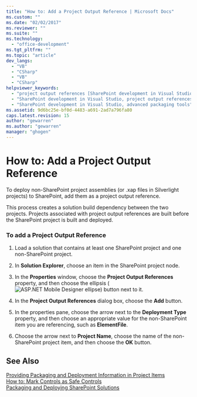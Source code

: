 ```yaml
---
title: "How to: Add a Project Output Reference | Microsoft Docs"
ms.custom: ""
ms.date: "02/02/2017"
ms.reviewer: ""
ms.suite: ""
ms.technology: 
  - "office-development"
ms.tgt_pltfrm: ""
ms.topic: "article"
dev_langs: 
  - "VB"
  - "CSharp"
  - "VB"
  - "CSharp"
helpviewer_keywords: 
  - "project output references [SharePoint development in Visual Studio]"
  - "SharePoint development in Visual Studio, project output references"
  - "SharePoint development in Visual Studio, advanced packaging tools"
ms.assetid: 9d6bc25e-bf0d-4483-a691-2ad7a796fa80
caps.latest.revision: 15
author: "gewarren"
ms.author: "gewarren"
manager: "ghogen"
---
```

# How to: Add a Project Output Reference
  To deploy non-SharePoint project assemblies (or .xap files in Silverlight projects) to SharePoint, add them as a project output reference.  
  
 This process creates a solution build dependency between the two projects. Projects associated with project output references are built before the SharePoint project is built and deployed.  
  
### To add a Project Output Reference  
  
1.  Load a solution that contains at least one SharePoint project and one non-SharePoint project.  
  
2.  In **Solution Explorer**, choose an item in the SharePoint project node.  
  
3.  In the **Properties** window, choose the **Project Output References** property, and then choose the ellipsis (![ASP.NET Mobile Designer ellipse](../sharepoint/media/mwellipsis.gif "ASP.NET Mobile Designer ellipse")) button next to it.  
  
4.  In the **Project Output References** dialog box, choose the **Add** button.  
  
5.  In the properties pane, choose the arrow next to the **Deployment Type** property, and then choose an appropriate value for the non-SharePoint item you are referencing, such as **ElementFile**.  
  
6.  Choose the arrow next to **Project Name**, choose the name of the non-SharePoint project item, and then choose the **OK** button.  
  
## See Also  
 [Providing Packaging and Deployment Information in Project Items](../sharepoint/providing-packaging-and-deployment-information-in-project-items.md)   
 [How to: Mark Controls as Safe Controls](../sharepoint/how-to-mark-controls-as-safe-controls.md)   
 [Packaging and Deploying SharePoint Solutions](../sharepoint/packaging-and-deploying-sharepoint-solutions.md)  
  
  
